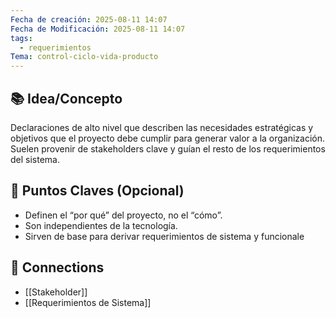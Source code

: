 ```yaml
---
Fecha de creación: 2025-08-11 14:07
Fecha de Modificación: 2025-08-11 14:07
tags:
  - requerimientos
Tema: control-ciclo-vida-producto
---
```


## 📚 Idea/Concepto 
Declaraciones de alto nivel que describen las necesidades estratégicas y objetivos que el proyecto debe cumplir para generar valor a la organización. Suelen provenir de stakeholders clave y guían el resto de los requerimientos del sistema.
## 📌 Puntos Claves (Opcional)
- Definen el “por qué” del proyecto, no el “cómo”.
- Son independientes de la tecnología.
- Sirven de base para derivar requerimientos de sistema y funcionale
## 🔗 Connections
- [[Stakeholder]]
- [[Requerimientos de Sistema]]


